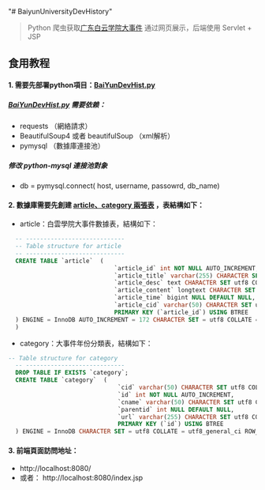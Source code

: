 "# BaiyunUniversityDevHistory" 

> Python 爬虫获取[广东白云学院大事件](http://www.baiyunu.edu.cn/html/cn/2019dsj/) 通过网页展示，后端使用 Servlet + JSP

## 食用教程

#### 1.	需要先部署python項目：[BaiYunDevHist.py](https://github.com/HuaiAnGG/BaiyunUniversityDevHistory/blob/master/resource/baiyun.py)

##### [BaiYunDevHist.py](https://github.com/HuaiAnGG/BaiyunUniversityDevHistory/blob/master/resource/baiyun.py) 需要依赖：

- requests	（網絡請求）
- BeautifulSoup4 或者 beautifulSoup  （xml解析）
- pymysql  （數據庫連接池）
##### 修改 python-mysql 連接池對象
- db = pymysql.connect( host, username, passowrd, db_name)
#### 2. 數據庫需要先創建 [article、category 兩張表](https://github.com/HuaiAnGG/BaiyunUniversityDevHistory/blob/master/resource/db_baiyun.sql) ，表結構如下：
- article：白雲學院大事件數據表，結構如下：
```sql
  -- ----------------------------
  -- Table structure for article
  -- ----------------------------
  CREATE TABLE `article`  (
                              `article_id` int NOT NULL AUTO_INCREMENT,
                              `article_title` varchar(255) CHARACTER SET utf8 COLLATE utf8_general_ci NULL DEFAULT NULL,
                              `article_desc` text CHARACTER SET utf8 COLLATE utf8_general_ci NULL,
                              `article_content` longtext CHARACTER SET utf8 COLLATE utf8_general_ci NULL,
                              `article_time` bigint NULL DEFAULT NULL,
                              `article_cid` varchar(50) CHARACTER SET utf8 COLLATE utf8_general_ci NULL DEFAULT NULL,
                              PRIMARY KEY (`article_id`) USING BTREE
  ) ENGINE = InnoDB AUTO_INCREMENT = 172 CHARACTER SET = utf8 COLLATE = utf8_general_ci ROW_FORMAT = Dynamic;
  )	
```
- category：大事件年份分類表，結構如下：
 
```sql
-- Table structure for category
  -- ----------------------------
  DROP TABLE IF EXISTS `category`;
  CREATE TABLE `category`  (
                               `cid` varchar(50) CHARACTER SET utf8 COLLATE utf8_general_ci NULL DEFAULT NULL,
                               `id` int NOT NULL AUTO_INCREMENT,
                               `cname` varchar(50) CHARACTER SET utf8 COLLATE utf8_general_ci NULL DEFAULT NULL,
                               `parentid` int NULL DEFAULT NULL,
                               `url` varchar(255) CHARACTER SET utf8 COLLATE utf8_general_ci NULL DEFAULT NULL,
                               PRIMARY KEY (`id`) USING BTREE
  ) ENGINE = InnoDB CHARACTER SET = utf8 COLLATE = utf8_general_ci ROW_FORMAT = Dynamic;
```
  

  
#### 3. 前端頁面訪問地址：

- http://localhost:8080/
- 或者： http://localhost:8080/index.jsp
  
  
  


